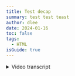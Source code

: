 ```yaml
---
title: Test decap
summary: test test teast
author: dlee
date: 2024-01-16
toc: false
tags:
  - HTML
isGuide: true
---
```


<details>
  <summary>Video transcript</summary>

  hjjhg

</details>